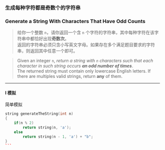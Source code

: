 ### 生成每种字符都是奇数个的字符串
### Generate a String With Characters That Have Odd Counts

> 给你一个整数 `n`，请你返回一个含 `n` 个字符的字符串，其中每种字符在该字符串中都恰好出现**奇数次**。  
> 返回的字符串必须只含小写英文字母。如果存在多个满足题目要求的字符串，则返回其中任意一个即可。  

> Given an integer `n`, *return a string with `n` characters such that each character in such string occurs **an odd number of times***.  
> The returned string must contain only lowercase English letters. If there are multiples valid strings, return **any** of them.  

----------

#### I 模拟

简单模拟

````cpp
string generateTheString(int n) 
{
    if(n % 2)
        return string(n, 'a');
    else
        return string(n - 1, 'a') + "b";
}
```
